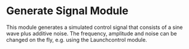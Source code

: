# Generate Signal Module

This module generates a simulated control signal that consists of a sine wave
plus additive noise. The frequency, amplitude and noise can be changed on the
fly, e.g. using the Launchcontrol module.
